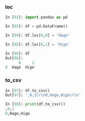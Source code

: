 ### loc

```python
In [92]: import pandas as pd

In [93]: df = pd.DataFrame()

In [94]: df.loc[0,0] = 'Hage'

In [95]: df.loc[0,1] = 'Hige'

In [96]: df
Out[96]: 
      0     1
0  Hage  Hige
```

### to_csv

```python
In [97]: df.to_csv()
Out[97]: ',0,1\r\n0,Hage,Hige\r\n'

In [98]: print(df.to_csv())
,0,1
0,Hage,Hige
```

